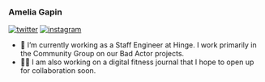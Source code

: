 ### Amelia Gapin

<!--
**ameliagapin/ameliagapin** is a ✨ _special_ ✨ repository because its `README.md` (this file) appears on your GitHub profile.

Here are some ideas to get you started:

- 🔭 I’m currently working on ...
- 🌱 I’m currently learning ...
- 👯 I’m looking to collaborate on ...
- 🤔 I’m looking for help with ...
- 💬 Ask me about ...
- 📫 How to reach me: ...
- 😄 Pronouns: ...
- ⚡ Fun fact: ...

Some ideas: https://medium.com/swlh/create-awesome-git-readme-profile-84efa0bcda3b
-->

[<img alt="twitter" src="https://img.shields.io/badge/Twitter-1DA1F2?style=for-the-badge&logo=twitter&logoColor=white" />](https://www.twitter.com/entirelyamelia/)
[<img alt="instagram" src="https://img.shields.io/badge/Instagram-E4405F?style=for-the-badge&logo=instagram&logoColor=white" />](https://www.instagram.com/entirelyamelia/)

- 🔭 I’m currently working as a Staff Engineer at Hinge. I work primarily in the Community Group on our Bad Actor projects.
- 🏃‍♀️ I am also working on a digital fitness journal that I hope to open up for collaboration soon.
